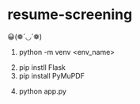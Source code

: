 # resume-screening

😀(❁´◡`❁)

<!-- #### runnning code ########### --->

<!-- create a virtual environment -->

<!-- for WINDOWS -->

1. python -m venv <env_name>

<!-- first install libraries in environments  -->

2. pip instll Flask
3. pip install PyMuPDF

<!-- run app -->

4. python app.py

<!-- ## NOTES #### -->
<!-- after any file upload go to the upload folders...!  -->
